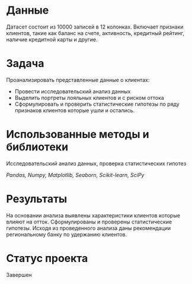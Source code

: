 # Данные
Датасет состоит из 10000 записей в 12 колонках. Включает признаки клиентов, такие как баланс на счете, активность, кредитный рейтинг, наличие кредитной карты и другие.
# Задача
Проанализировать представленные данные о клиентах:
- Провести исследовательский анализ данных
- Выделить портреты лояльных клиентов и с риском оттока
- Сформулировать и проверить статистические гипотезы по ряду признаков клиентов которые ушли и остались.

# Использованные методы и библиотеки
Исследовательский анализ данных, проверка статистических гипотез

*Pandas, Numpy, Matplotlib, Seaborn, Scikit-learn, SciPy*
# Результаты
На основании анализа выявлены характеристики клиентов которые влияют на отток. 
Сформулированы и проверены статистические гипотезы. Исходя из проведенного анализа даны рекомендации региональному банку по удержанию клиентов.
# Статус проекта
Завершен
